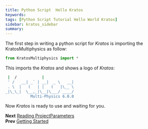 ```yaml
---
title: Python Script  Hello Kratos
keywords: 
tags: [Python Script Tutorial Hello World Kratos]
sidebar: kratos_sidebar
summary: 
---
```


The first step in writing a python script for *Kratos* is importing the KratosMultiphysics as follow:

```python
from KratosMultiphysics import *
```

This imports the *Kratos* and shows a logo of *Kratos*:

```bash
 |  /           |             
 ' /   __| _` | __|  _ \   __|
 . \  |   (   | |   (   |\__ \ 
_|\_\_|  \__,_|\__|\___/ ____/
           Multi-Physics 6.0.0
```

Now *Kratos* is ready to use and waiting for you.

**Next** [Reading ProjectParameters](pages/python/Python-Script-Tutorial:-Reading-ProjectParameters)<br>
**Prev** [Getting Started](pages/python/Python-Script-Tutorial:-Getting-Started)
